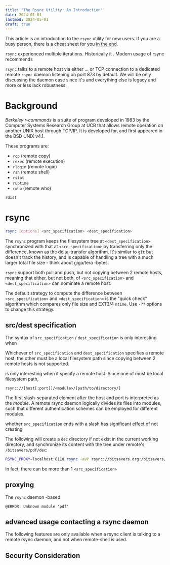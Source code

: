 ```yaml
---
title: "The Rsync Utility: An Introduction"
date: 2024-01-01
lastmod: 2024-05-01
draft: true
---
```


This article is an introduction to the `rsync` utility for new users.
If you are a busy person, there is a cheat sheet for you [in the end](#cheatsheet).

`rsync` experienced multiple iterations. Historically it .
Modern usage of rsync recommends 

`rsync` talks to a remote host via either ... or TCP connection to a dedicated remote `rsync` daemon listening on port 873 by default.
We will be only discussing the daemon case since it's and everything else is legacy and more or less lack robustness.

Background
===========

*Berkeley r-commands* is a suite of program developed in 1983 by the Computer Systems Research Group at UCB that allows remote operation on another UNIX host through TCP/IP. It is developed for, and first appeared in the BSD UNIX v4.1.

These programs are:
- `rcp` (remote copy)
- `rexec` (remote execution)
- `rlogin` (remote login)
- `rsh` (remote shell)
- `rstat`
- `ruptime`
- `rwho` (remote who)

`rdist`

rsync
==========

```sh
rsync [options] <src_specification> <dest_specification>
```

The `rsync` program keeps the filesystem tree at `<dest_specification>` synchronized with that at `<src_specification>`
by transferring only the difference, known as the delta-transfer algorithm. It's similar to `git` but doesn't track the history, and
is capable of handling a tree with a much larger total file size - think about giga/tera -bytes.

`rsync` support both pull and push, but not copying between 2 remote hosts, meaning that either, but not both, of `<src_specification>` and `<dest_specification>` can nominate a remote host.

The default strategy to compute the difference between `<src_specification>` and `<dest_specification>` is the "quick check" algorithm which
compares only file size and EXT3/4 `mtime`. Use `-??` options to change this strategy.

## src/dest specification

The syntax of `src_specification` / `dest_specification` is only interesting when 

Whichever of `src_specification` and `dest_specification` specifies a remote host, 
the other must be a local filesystem path since copying between 2 remote hosts is not supported.

is only interesting when it specify a remote host.
Since one of   must be local filesystem path,

```
rsync://[host[:port]]/<module>/[path/to/directory/]
```

The first slash-separated element after the host and port is interpreted as the *module*.
A remote rsync daemon logically divides its files into modules,
such that different authentication schemes can be employed for different modules.

whether `src_specification` ends with a slash has significant effect of not creating 

The following will create a `dec` directory if not exist in the current working directory,
and synchronize its content with the tree under remote's `/bitsavers/pdf/dec`:

```sh
RSYNC_PROXY=localhost:8118 rsync -avP rsync://bitsavers.org:/bitsavers/pdf/dec ./
```

In fact, there can be more than 1 `<src_specification>`


## proxying

The `rsync` daemon -based 

```
@ERROR: Unknown module 'pdf'
```


## advanced usage contacting a rsync daemon 

The following features are only available when a rsync client is talking to a remote rsync daemon, and not when remote-shell is used.


## Security Consideration

